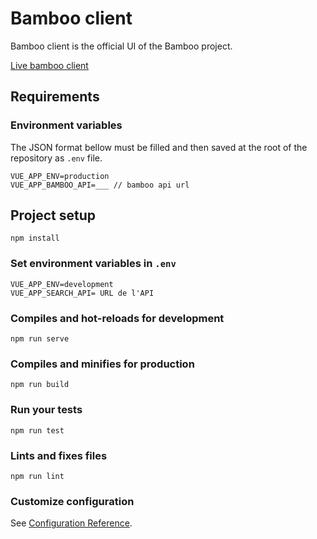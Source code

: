 # Bamboo client

Bamboo client is the official UI of the Bamboo project.   

[Live bamboo client](http://164.132.106.118:8080/)  

## Requirements

### Environment variables

The JSON format bellow must be filled and then saved at the root of the repository as `.env` file.  

```
VUE_APP_ENV=production
VUE_APP_BAMBOO_API=___ // bamboo api url

```

## Project setup
```
npm install
```
### Set environment variables in `.env`
```
VUE_APP_ENV=development
VUE_APP_SEARCH_API= URL de l'API
```

### Compiles and hot-reloads for development
```
npm run serve
```

### Compiles and minifies for production
```
npm run build
```

### Run your tests
```
npm run test
```

### Lints and fixes files
```
npm run lint
```

### Customize configuration
See [Configuration Reference](https://cli.vuejs.org/config/).
